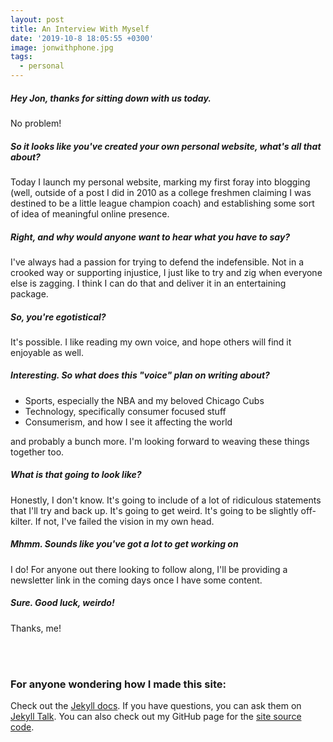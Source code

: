 ```yaml
---
layout: post
title: An Interview With Myself
date: '2019-10-8 18:05:55 +0300'
image: jonwithphone.jpg
tags:
  - personal
---
```

##### Hey Jon, thanks for sitting down with us today.
No problem!

##### So it looks like you've created your own personal website, what's all that about?
Today I launch my personal website, marking my first foray into blogging (well, outside of a post I did in 2010 as a college freshmen claiming I was destined to be a little league champion coach) and establishing some sort of idea of meaningful online presence.

##### Right, and why would anyone want to hear what you have to say?
I've always had a passion for trying to defend the indefensible.  Not in a crooked way or supporting injustice, I just like to try and zig when everyone else is zagging.  I think I can do that and deliver it in an entertaining package.

##### So, you're egotistical?
It's possible.  I like reading my own voice, and hope others will find it enjoyable as well.

##### Interesting.  So what does this "voice" plan on writing about?
- Sports, especially the NBA and my beloved Chicago Cubs
- Technology, specifically consumer focused stuff
- Consumerism, and how I see it affecting the world

and probably a bunch more.  I'm looking forward to weaving these things together too.

##### What is that going to look like?
Honestly, I don't know.  It's going to include of a lot of ridiculous statements that I'll try and back up.  It's going to get weird.  It's going to be slightly off-kilter.  If not, I've failed the vision in my own head.

##### Mhmm.  Sounds like you've got a lot to get working on
I do!  For anyone out there looking to follow along, I'll be providing a newsletter link in the coming days once I have some content.

##### Sure.  Good luck, weirdo!
Thanks, me!

<br><br>



### For anyone wondering how I made this site:
Check out the [Jekyll docs][jekyll-docs].  If you have questions, you can ask them on [Jekyll Talk][jekyll-talk].  You can also check out my GitHub page for the [site source code][site-github].

[jekyll-docs]: https://jekyllrb.com/docs/home
[jekyll-gh]:   https://github.com/jekyll/jekyll
[jekyll-talk]: https://talk.jekyllrb.com/
[site-github]: https://github.com/JRedeker/jonredeker.com
